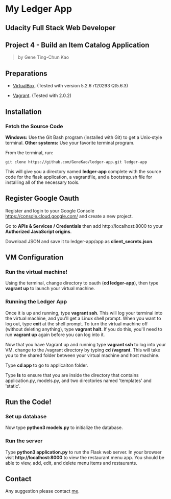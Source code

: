 
# My Ledger App 

## Udacity Full Stack Web Developer
## Project 4 - Build an Item Catalog Application

>by Gene Ting-Chun Kao




## Preparations

- [VirtualBox](https://www.virtualbox.org/wiki/Downloads). 
(Tested with version 5.2.6 r120293 Qt5.6.3)

- [Vagrant](https://www.vagrantup.com/downloads.html). 
(Tested with 2.0.2)


## Installation

### Fetch the Source Code

**Windows:** Use the Git Bash program (installed with Git) to get a Unix-style
terminal. 
**Other systems:** Use your favorite terminal program.

From the terminal, run:

    git clone https://github.com/GeneKao/ledger-app.git ledger-app

This will give you a directory named **ledger-app** complete with the source
code for the flask application, a vagrantfile, and a bootstrap.sh file for
installing all of the necessary tools. 


## Register Google Oauth

Register and login to your Google Console https://console.cloud.google.com/ and
create a new project. 

Go to **APIs & Services / Credentials** then add http://localhost:8000 to your
**Authorized JavaScript origins**. 

Download JSON and save it to ledger-app/app as **client_secrets.json**. 


## VM Configuration

### Run the virtual machine!

Using the terminal, change directory to oauth (**cd ledger-app**), then type
**vagrant up** to launch your virtual machine. 

### Running the Ledger App
Once it is up and running, type **vagrant ssh**. This will log your terminal
into the virtual machine, and you'll get a Linux shell prompt. When you want to
log out, type **exit** at the shell prompt. 
To turn the virtual machine off (without deleting anything), type **vagrant
halt**. 
If you do this, you'll need to run **vagrant up** again before you can log into it.


Now that you have Vagrant up and running type **vagrant ssh** to log into your
VM. change to the /vagrant directory by typing **cd /vagrant**. 
This will take you to the shared folder between your virtual machine and host
machine.

Type **cd app** to go to applicaiton folder. 

Type **ls** to ensure that you are inside the directory that contains
application.py, models.py, and two directories named 'templates' and 'static'. 


## Run the Code! 

### Set up database 

Now type **python3 models.py** to initialize the database.

### Run the server 

Type **python3 application.py** to run the Flask web server. In your browser
visit **http://localhost:8000** to view the restaurant menu app.  You should be
able to view, add, edit, and delete menu items and restaurants. 




## Contact
Any suggestion please contact [me](https://github.com/GeneKao).
